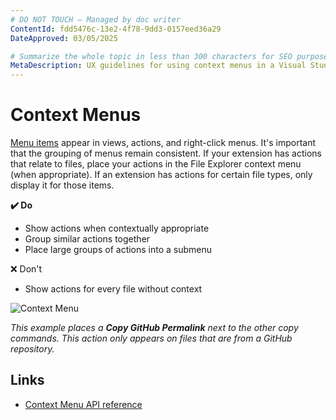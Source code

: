 ```yaml
---
# DO NOT TOUCH — Managed by doc writer
ContentId: fdd5476c-13e2-4f78-9dd3-0157eed36a29
DateApproved: 03/05/2025

# Summarize the whole topic in less than 300 characters for SEO purpose
MetaDescription: UX guidelines for using context menus in a Visual Studio Code extension.
---
```


# Context Menus

[Menu items](/api/references/contribution-points#contributes.menus) appear in views, actions, and right-click menus. It's important that the grouping of menus remain consistent. If your extension has actions that relate to files, place your actions in the File Explorer context menu (when appropriate). If an extension has actions for certain file types, only display it for those items.

**✔️ Do**

* Show actions when contextually appropriate
* Group similar actions together
* Place large groups of actions into a submenu

❌ Don't

* Show actions for every file without context

![Context Menu](images/examples/context-menu.png)

*This example places a **Copy GitHub Permalink** next to the other copy commands. This action only appears on files that are from a GitHub repository.*

## Links

* [Context Menu API reference](/api/references/contribution-points#contributes.menus)
